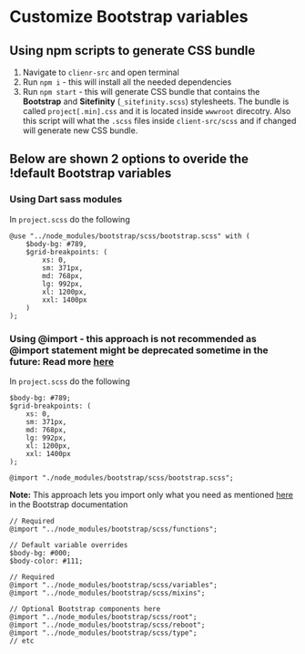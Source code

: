 # Customize Bootstrap variables

## Using npm scripts to generate CSS bundle
1. Navigate to `clienr-src` and open terminal
2. Run `npm i` - this will install all the needed dependencies
3. Run `npm start` - this will generate CSS bundle that contains the **Bootstrap** and **Sitefinity** (`_sitefinity.scss`) stylesheets. The bundle is called `project[.min].css` and it is located inside `wwwroot` direcotry. Also this script will what the `.scss` files inside `client-src/scss` and if changed will generate new CSS bundle.

## Below are shown 2 options to overide the !default Bootstrap variables
### Using Dart sass modules

In `project.scss` do the following
```
@use "../node_modules/bootstrap/scss/bootstrap.scss" with (
    $body-bg: #789,
    $grid-breakpoints: (
        xs: 0,
        sm: 371px,
        md: 768px,
        lg: 992px,
        xl: 1200px,
        xxl: 1400px
    )
);
```

### Using @import - this approach is not recommended as @import statement might be deprecated sometime in the future: Read more [here](https://sass-lang.com/documentation/at-rules/import)

In `project.scss` do the following
```
$body-bg: #789;
$grid-breakpoints: (
    xs: 0,
    sm: 371px,
    md: 768px,
    lg: 992px,
    xl: 1200px,
    xxl: 1400px
);

@import "./node_modules/bootstrap/scss/bootstrap.scss";
```
**Note:** This approach lets you import only what you need as mentioned [here](https://getbootstrap.com/docs/5.0/customize/sass/) in the Bootstrap documentation
```
// Required
@import "../node_modules/bootstrap/scss/functions";

// Default variable overrides
$body-bg: #000;
$body-color: #111;

// Required
@import "../node_modules/bootstrap/scss/variables";
@import "../node_modules/bootstrap/scss/mixins";

// Optional Bootstrap components here
@import "../node_modules/bootstrap/scss/root";
@import "../node_modules/bootstrap/scss/reboot";
@import "../node_modules/bootstrap/scss/type";
// etc
```